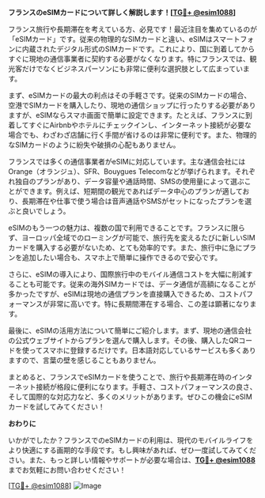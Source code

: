 **フランスのeSIMカードについて詳しく解説します！[[TG💪+ @esim1088](https://t.me/s/esim1088)]**

フランス旅行や長期滞在を考えている方、必見です！最近注目を集めているのが「eSIMカード」です。従来の物理的なSIMカードと違い、eSIMはスマートフォンに内蔵されたデジタル形式のSIMカードです。これにより、国に到着してからすぐに現地の通信事業者に契約する必要がなくなります。特にフランスでは、観光客だけでなくビジネスパーソンにも非常に便利な選択肢として広まっています。

まず、eSIMカードの最大の利点はその手軽さです。従来のSIMカードの場合、空港でSIMカードを購入したり、現地の通信ショップに行ったりする必要がありますが、eSIMならスマホ画面で簡単に設定できます。たとえば、フランスに到着してすぐにAirbnbやホテルにチェックインし、インターネット接続が必要な場合でも、わざわざ店舗に行く手間が省けるのは非常に便利です。また、物理的なSIMカードのように紛失や破損の心配もありません。

フランスでは多くの通信事業者がeSIMに対応しています。主な通信会社にはOrange（オランジュ）、SFR、Bouygues Telecomなどが挙げられます。それぞれ独自のプランがあり、データ容量や通話時間、SMSの使用量によって選ぶことができます。例えば、短期間の観光であればデータ中心のプランが適しており、長期滞在や仕事で使う場合は音声通話やSMSがセットになったプランを選ぶと良いでしょう。

eSIMのもう一つの魅力は、複数の国で利用できることです。フランスに限らず、ヨーロッパ全域でのローミングが可能で、旅行先を変えるたびに新しいSIMカードを購入する必要がないため、とても効率的です。また、旅行中に急にプランを追加したい場合も、スマホ上で簡単に操作できるので安心です。

さらに、eSIMの導入により、国際旅行中のモバイル通信コストを大幅に削減することも可能です。従来の海外SIMカードでは、データ通信が高額になることが多かったですが、eSIMは現地の通信プランを直接購入できるため、コストパフォーマンスが非常に高いです。特に長期間滞在する場合、この差は顕著になります。

最後に、eSIMの活用方法について簡単にご紹介します。まず、現地の通信会社の公式ウェブサイトからプランを選んで購入します。その後、購入したQRコードを使ってスマホに登録するだけです。日本語対応しているサービスも多くありますので、言葉の壁を感じることもありません。

まとめると、フランスでeSIMカードを使うことで、旅行や長期滞在時のインターネット接続が格段に便利になります。手軽さ、コストパフォーマンスの良さ、そして国際的な対応力など、多くのメリットがあります。ぜひこの機会にeSIMカードを試してみてください！

**おわりに**

いかがでしたか？フランスでのeSIMカードの利用は、現代のモバイルライフをより快適にする画期的な手段です。もし興味があれば、ぜひ一度試してみてください。また、もっと詳しい情報やサポートが必要な場合は、**[TG💪+ @esim1088](https://t.me/s/esim1088)** までお気軽にお問い合わせください！

[[TG💪+ @esim1088](https://t.me/s/esim1088)] 
![Image](https://i.postimg.cc/Y0z9fWf4/image.png)